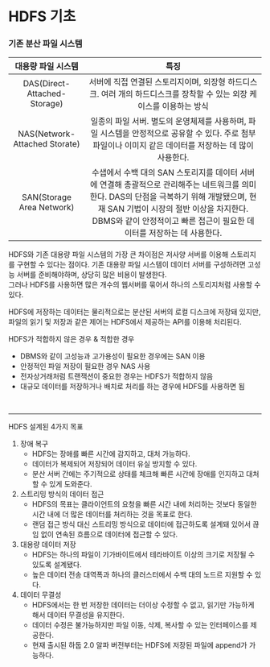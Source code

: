 # HDFS 기초
### 기존 분산 파일 시스템  
|대용량 파일 시스템|특징|
|:---:|:----:|
|DAS(Direct-Attached-Storage)|서버에 직접 연결된 스토리지이며, 외장형 하드디스크. 여러 개의 하드디스크를 장착할 수 있는 외장 케이스를 이용하는 방식
|NAS(Network-Attached Storate)|일종의 파일 서버. 별도의 운영체제를 사용하며, 파일 시스템을 안정적으로 공유할 수 있다. 주로 첨부파일이나 이미지 같은 데이터를 저장하는 데 많이 사용한다. 
|SAN(Storage Area Network)|수샙에서 수백 대의 SAN 스토리지를 데이터 서버에 연결해 총괄적으로 관리해주는 네트워크를 의미한다. DAS의 단점을 극복하기 위해 개발됐으며, 현재 SAN 기법이 시장의 절반 이상을 차지한다. DBMS와 같이 안정적이고 빠른 접근이 필요한 데이터를 저장하는 데 사용한다. 

HDFS와 기존 대용량 파일 시스템의 가장 큰 차이점은 저사양 서버를 이용해 스토리지를 구현할 수 있다는 점이다. 
기존 대용량 파일 시스템이 데이터 서버를 구성하려면 고성능 서버를 준비해야하며, 상당히 많은 비용이 발생한다.  
그러나 HDFS를 사용하면 많은 개수의 웹서버를 묶어서 하나의 스토리지처럼 사용할 수 있다. 

HDFS에 저장하는 데이터는 물리적으로는 분산된 서버의 로컬 디스크에 저장돼 있지만, 파일의 읽기 및 저장과 같은 제어는 HDFS에서 제공하는 API를 이용해 처리된다. 

HDFS가 적합하지 않은 경우 & 적합한 경우 
- DBMS와 같이 고성능과 고가용성이 필요한 경우에는 SAN 이용
- 안정적인 파일 저장이 필요한 경우 NAS 사용
- 전자상거래처럼 트랜잭션이 중요한 경우는 HDFS가 적합하지 않음
- 대규모 데이터를 저장하거나 배치로 처리를 하는 경우에 HDFS를 사용하면 됨

<br>
<hr>

HDFS 설계된 4가지 목표  
1. 장애 복구
    - HDFS는 장애를 빠른 시간에 감지하고, 대처 가능하다.
    - 데이터가 복제되어 저장되어 데이터 유실 방지할 수 있다. 
    - 분산 서버 간에는 주기적으로 상태를 체크해 빠른 시간에 장애를 인지하고 대처할 수 있게 도와준다.
2. 스트리밍 방식의 데이터 접근
    - HDFS의 목표는 클라이언트의 요청을 빠른 시간 내에 처리하는 것보다 동일한 시간 내에 더 많은 데이터를 처리하는 것을 목표로 한다.
    - 랜덤 접근 방식 대신 스트리밍 방식으로 데이터에 접근하도록 설계돼 있어서 끊임 없이 연속된 흐름으로 데이터에 접근할 수 있다. 
3. 대용량 데이터 저장
    - HDFS는 하나의 파일이 기가바이트에서 테라바이트 이상의 크기로 저장될 수 있도록 설계됐다.
    - 높은 데이터 전송 대역폭과 하나의 클러스터에서 수백 대의 노드르 지원할 수 있다. 
4. 데이터 무결성
    - HDFS에서는 한 번 저장한 데이터는 더이상 수정할 수 없고, 읽기만 가능하게 해서 데이터 무결성을 유지한다. 
    - 데이터 수정은 불가능하지만 파일 이동, 삭제, 복사할 수 있는 인터페이스를 제공한다. 
    - 현재 출시된 하둡 2.0 알파 버전부터는 HDFS에 저장된 파일에 append가 가능하다.


    